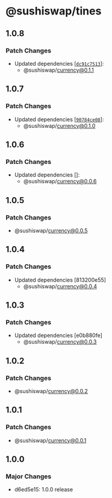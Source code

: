 # @sushiswap/tines

## 1.0.8

### Patch Changes

- Updated dependencies [[`dc91c7513`](https://github.com/sushiswap/sushiswap/commit/dc91c7513bee9ca2c505ff4b804e337c98309bb3)]:
  - @sushiswap/currency@0.1.1

## 1.0.7

### Patch Changes

- Updated dependencies [[`90784ce08`](https://github.com/sushiswap/sushiswap/commit/90784ce0876741b8f7f41552e181677d0746884b)]:
  - @sushiswap/currency@0.1.0

## 1.0.6

### Patch Changes

- Updated dependencies []:
  - @sushiswap/currency@0.0.6

## 1.0.5

### Patch Changes

- @sushiswap/currency@0.0.5

## 1.0.4

### Patch Changes

- Updated dependencies [813200e55]
  - @sushiswap/currency@0.0.4

## 1.0.3

### Patch Changes

- Updated dependencies [e0b880fe]
  - @sushiswap/currency@0.0.3

## 1.0.2

### Patch Changes

- @sushiswap/currency@0.0.2

## 1.0.1

### Patch Changes

- @sushiswap/currency@0.0.1

## 1.0.0

### Major Changes

- d6ed5e15: 1.0.0 release
